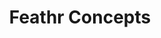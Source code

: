 ---
layout: default
title: Feathr Concepts
nav_order: 3
has_children: true
permalink: docs/concepts
---